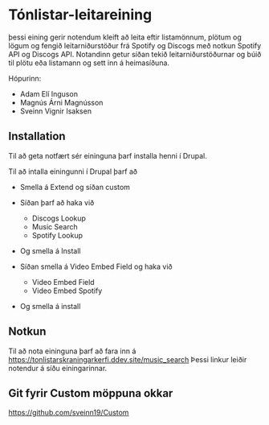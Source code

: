 # Tónlistar-leitareining

þessi eining gerir notendum kleift að leita eftir listamönnum, plötum og lögum og fengið leitarniðurstöður frá Spotify og Discogs með notkun Spotify API og Discogs API. Notandinn getur síðan tekið leitarniðurstöðurnar og búið til plötu eða listamann og sett inn á heimasíðuna.

Hópurinn: 
* Adam Elí Inguson
* Magnús Árni Magnússon
* Sveinn Vignir Isaksen


## Installation

Til að geta notfært sér eininguna þarf installa henni í Drupal.

Til að intalla einingunni í Drupal þarf að

* Smella á Extend og síðan custom
* Síðan þarf að haka við
  - Discogs Lookup 
  - Music Search
  - Spotify Lookup
* Og smella á Install

* Síðan smella á Video Embed Field og haka við
  - Video Embed Field
  - Video Embed Spotify
* Og smella á install


## Notkun

Til að nota eininguna þarf að fara inn á https://tonlistarskraningarkerfi.ddev.site/music_search Þessi linkur leiðir notendur á síðu einingarinnar. 


## Git fyrir Custom möppuna okkar

https://github.com/sveinn19/Custom

